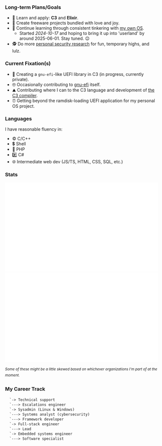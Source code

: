 ### Long-term Plans/Goals

- 🌱 Learn and apply: **C3** and **Elixir**.
- 💓 Create freeware projects bundled with love and joy.
- 🚧 Continue learning through consistent tinkering with [my own OS](https://github.com/NotsoanoNimus/CrOwS).
  - Started _2024-10-17_ and hoping to bring it up into 'userland' by around 2025-06-01. Stay tuned. 😉
- 🕵️ Do more [personal security research](https://xmit.xyz/security/) for fun, temporary highs, and lulz.


### Current Fixation(s)
- 🧮 Creating a `gnu-efi`-like UEFI library in C3 (in progress, currently private).
- 🤓 Occasionally contributing to [gnu-efi](https://github.com/ncroxon/gnu-efi) itself.
- ⛰️ Contributing where I can to the C3 language and development of [the C3 compiler](https://github.com/c3lang/c3c).
- ⏰ Getting beyond the ramdisk-loading UEFI application for my personal OS project.


### Languages
I have reasonable fluency in:
- ©️ C/C++
- 💲 Shell
- 🐘 PHP
- #️⃣ C#
- 🌐 Intermediate web dev (JS/TS, HTML, CSS, SQL, etc.)


### Stats
![My Stats](https://raw.githubusercontent.com/NotsoanoNimus/github-stats/master/generated/overview.svg#gh-dark-mode-only)
![My Languages](https://raw.githubusercontent.com/NotsoanoNimus/github-stats/master/generated/languages.svg#gh-dark-mode-only)

<sup>_Some of these might be a little skewed based on whichever organizations I'm part of at the moment._</sup>


### My Career Track
```
  `-> Technical support
  `---> Escalations engineer
  `-> Sysadmin (Linux & Windows)
  `---> Systems analyst (cybersecurity)
  `---> Framework developer
  `-> Full-stack engineer
  `---> Lead
  `-> Embedded systems engineer
  `---> Software specialist
```
